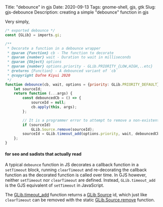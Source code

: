 Title: "debounce" in gjs
Date: 2020-09-13
Tags: gnome-shell, gjs, gtk
Slug: gjs-debounce
Description: creating a simple "debounce" function in gjs

Very simply,

```javascript
/* exported debounce */
const {GLib} = imports.gi;

/**
 * Decorate a function in a debounce wrapper
 * @param {Function} cb - The function to decorate
 * @param {number} wait - Duration to wait in milliseconds
 * @param {Object} options
 * @param {number} options.priority - GLib.PRIORITY_{LOW,HIGH,..etc}
 * @returns {Function} - A debounced variant of `cb`
 * @copyright Dafne Kiyui 2020
 */
function debounce(cb, wait, options = {priority: GLib.PRIORITY_DEFAULT}) {
    let sourceId;
    return function (...args) {
        const debouncedCb = () => {
            sourceId = null;
            cb.apply(this, args);
        };

        // It is a programmer error to attempt to remove a non-existent source
        if (sourceId)
            GLib.Source.remove(sourceId);
        sourceId = GLib.timeout_add(options.priority, wait, debouncedCb);
    };
}
```

#### for seo and sadists that actually read

A typical `debounce` function in JS decorates a callback function in a `setTimeout` block, running `clearTimeout` and re-decorating the callback function as the decorated function is called over time. In GJS however, neither `setTimeout` nor `clearTimeout` are defined. Instead, `GLib.timeout_add` is the GJS equivalent of `setTimeout` in JavaScript.

The [GLib.timeout_add](https://gjs-docs.gnome.org/glib20~2.64.1/glib.timeout_add) function returns a [GLib Source](https://gjs-docs.gnome.org/glib20~2.64.1/glib.source) id, which just like `clearTimeout` can be removed with the static [GLib.Source.remove](https://gjs-docs.gnome.org/glib20~2.64.1/glib.source#function-remove) function.
